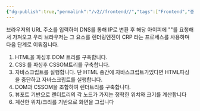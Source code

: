```yaml
---
{"dg-publish":true,"permalink":"/v2//frontend//","tags":["Frontend","중요"]}
---
```


브라우저의 URL 주소를 입력하며 DNS를 통해 IP로 변환 후 해당 아이피에 ""를 요청해서 가져오고 우리 브라우저는 그 요소를 렌더링엔진이 CRP 라는 프로세스를 사용하며 다음 단계로 이뤄집니다.

1. HTML을 파싱후 DOM 트리를 구축합니다.
2. CSS 를 파싱후 CSSOM트리를 구축합니다.
3. 자바스크립트를 실행합니다. 단 HTML 중간에 자바스크립트가있다면 HTML파싱을 중단하고 자바스크립트를 실행합니다.
4. DOM과 CSSOM을 조합하여 렌더트리를 구축합니다.
5. 뷰포트 기반으로 렌더트리의 각 노드가 가지는 정학한 위치와 크기를 계산합니다
6. 계산한 위치/크리를 기반으로 화면을 그립니다